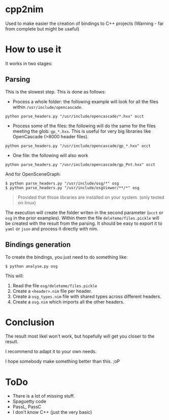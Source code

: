 # cpp2nim
Used to make easier the creation of bindings to C++ projects (Warning - far from complete but might be useful)



# How to use it
It works in two stages:
## Parsing
This is the slowest step. This is done as follows:

- Process a whole folder: the following example will look for all the files within `/usr/include/opencascade`. 
```
python parse_headers.py "/usr/include/opencascade/*.hxx" occt
```
- Process some of the files: the following will do the same for the files meeting the glob: `gp_*.hxx`. This is useful for very big libraries like OpenCascade (>8000 header files).
```
python parse_headers.py "/usr/include/opencascade/gp_*.hxx" occt
```
- One file: the following will also work
```
python parse_headers.py "/usr/include/opencascade/gp_Pnt.hxx" occt
```

And for OpenSceneGraph:
```
$ python parse_headers.py "/usr/include/osg/*" osg
$ python parse_headers.py "/usr/include/osgViewer/**/*" osg
```

> Provided that those libraries are installed on your system. (only tested on linux)

The execution will create the folder writen in the second parameter (`occt` or `osg` in the prior examples). Within them the file `deleteme/files.pickle` will be created with the result from the parsing. It should be easy to export it to `yaml` or `json` and process it directly with nim.

## Bindings generation
To create the bindings, you just need to do something like:
```
$ python analyse.py osg
```
This will:
1. Read the file `osg/deleteme/files.pickle`
2. Create a `<header>.nim` file per header.
3. Create a `osg_types.nim` file with shared types across different headers.
4. Create a `osg.nim` which imports all the other headers.

# Conclusion
The result most likel won't work, but hopefully will get you closer to the result. 

I recommend to adapt it to your own needs. 

I hope somebody make something better than this. ;oP

# ToDo
- There is a lot of missing stuff. 
- Spaguetty code
- PassL, PassC
- I don't know C++ (just the very basic)


